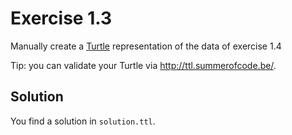 # Exercise 1.3

Manually create a [Turtle](https://www.w3.org/TR/turtle/) representation of the data of exercise 1.4

Tip: you can validate your Turtle via http://ttl.summerofcode.be/.

## Solution

You find a solution in `solution.ttl`.